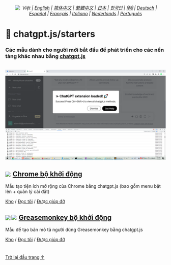<div align="center">
    <h6>
        <a href="https://github.com/KudoAI/chatgpt.js/tree/main/starters/docs"><img height=15 style="margin: 0 3px -2px" src="https://raw.githubusercontent.com/KudoAI/chatgpt.js/0fc3060273fcff77d3e2ff968d5c74acdab62beb/media/images/icons/earth-americas-icon32.svg"></a> Việt | <a href="../..#readme">English</a> | <a href="../zh-cn#readme">简体中文</a> | <a href="../zh-tw#readme">繁體中文</a> | <a href="../ja#readme">日本</a> | <a href="../ko#readme">한국인</a> | <a href="../hi#readme">हिंदी</a> | <a href="../de#readme">Deutsch</a> | <a href="../es#readme">Español</a> | <a href="../fr#readme">Français</a> | <a href="../it#readme">Italiano</a> | <a href="../nl#readme">Nederlands</a> | <a href="../pt#readme">Português</a>
    </h6>
</div>

# 🚀 chatgpt.js/starters

### Các mẫu dành cho người mới bắt đầu để phát triển cho các nền tảng khác nhau bằng <a href="https://github.com/KudoAI/chatgpt.js">chatgpt.js</a>

<br>

<img src="../../chrome/media/images/screenshots/extension-loaded.png">

<h2><a href="../../chrome"><img style="margin: 0 2px -1px 0" height=18 src="https://www.google.com/chrome/static/images/favicons/apple-icon-60x60.png"></a> <a href="../../chrome">Chrome  bộ khởi động</a></h2>

Mẫu tạo tiện ích mở rộng của Chrome bằng chatgpt.js (bao gồm menu bật lên + quản lý cài đặt)

[Kho](https://github.com/KudoAI/chatgpt.js-chrome-starter) / [Đọc tôi](../../chrome/docs/vi#readme) / [Được giúp đỡ](https://github.com/KudoAI/chatgpt.js-chrome-starter/issues)

<h2><a href="../../greasemonkey"><img style="margin: 0 2px -0.065rem 0" height=19 src="https://raw.githubusercontent.com/KudoAI/chatgpt.js/main/starters/media/images/icons/tampermonkey-icon28.png"><img style="margin: 0 2px -0.035rem 1px" height=19.5 src="https://raw.githubusercontent.com/KudoAI/chatgpt.js/main/starters/media/images/icons/violentmonkey-icon100.png"></a> <a href="../../greasemonkey">Greasemonkey  bộ khởi động</a></h2>

Mẫu để tạo bản mô tả người dùng Greasemonkey bằng chatgpt.js

[Kho](https://github.com/KudoAI/chatgpt.js-greasemonkey-starter) / [Đọc tôi](../../greasemonkey#readme) / [Được giúp đỡ](https://github.com/KudoAI/chatgpt.js-greasemonkey-starter/issues)

#

[Trở lại đầu trang ↑](#)
